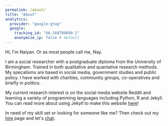 ```yaml
---
permalink: /about/
title: "About"
analytics:
  provider: "google-gtag"
  google:
    tracking_id: "UA-168799890-1"
    anonymize_ip: false # default
---
```


Hi, I'm Naiyan. Or as most people call me, Nay.

I am a social researcher with a postgraduate diploma from the University of Birmingham. Trained in both qualitative and quantative research methods. My specalisms are based in social media, government studies and public policy. I have worked with charities, community groups, co-operatives and briefly in politics. 

My current research interest is on the social media website Reddit and learning a variety of programming languages including Python, R and Jekyll. You can read more about using Jekyll to make this website [here](https://naiyanjones.github.io/personal/how-i-built-this-website/)!

In need of my skill set or looking for someone like me? Then check out my [hire](/_pages/hire-me/) page and let's [chat](/_pages/contact/).
